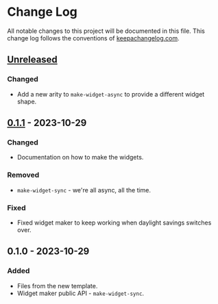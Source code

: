 # Change Log
All notable changes to this project will be documented in this file. This change log follows the conventions of [keepachangelog.com](http://keepachangelog.com/).

## [Unreleased]
### Changed
- Add a new arity to `make-widget-async` to provide a different widget shape.

## [0.1.1] - 2023-10-29
### Changed
- Documentation on how to make the widgets.

### Removed
- `make-widget-sync` - we're all async, all the time.

### Fixed
- Fixed widget maker to keep working when daylight savings switches over.

## 0.1.0 - 2023-10-29
### Added
- Files from the new template.
- Widget maker public API - `make-widget-sync`.

[Unreleased]: https://sourcehost.site/your-name/dta-clojure-challenge-full/compare/0.1.1...HEAD
[0.1.1]: https://sourcehost.site/your-name/dta-clojure-challenge-full/compare/0.1.0...0.1.1
